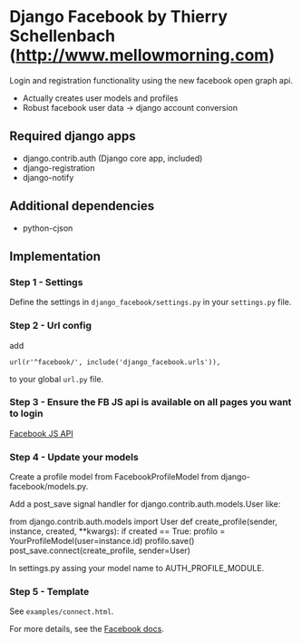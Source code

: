 # Django Facebook by Thierry Schellenbach (http://www.mellowmorning.com)

Login and registration functionality using the new facebook open graph api.

* Actually creates user models and profiles
* Robust facebook user data -> django account conversion

## Required django apps

* django.contrib.auth (Django core app, included)
* django-registration
* django-notify

## Additional dependencies

* python-cjson

## Implementation

### Step 1 - Settings

Define the settings in `django_facebook/settings.py` in your `settings.py` file.

### Step 2 - Url config

add

    url(r'^facebook/', include('django_facebook.urls')),

to your global `url.py` file.

### Step 3 - Ensure the FB JS api is available on all pages you want to login

[Facebook JS API](http://developers.facebook.com/docs/reference/javascript/)

### Step 4 - Update your models

Create a profile model from FacebookProfileModel from django-facebook/models.py.

Add a post_save signal handler for django.contrib.auth.models.User like:

from django.contrib.auth.models import User
def create_profile(sender, instance, created, **kwargs):
    if created == True:
        profilo = YourProfileModel(user=instance.id)
        profilo.save()
post_save.connect(create_profile, sender=User)

In settings.py assing your model name to AUTH_PROFILE_MODULE.

### Step 5 - Template

See `examples/connect.html`.

For more details, see the [Facebook docs](http://developers.facebook.com/docs/).
